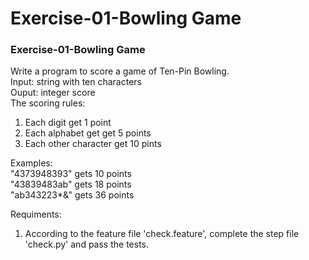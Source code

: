 # Exercise-01-Bowling Game
### Exercise-01-Bowling Game
Write a program to score a game of Ten-Pin Bowling.  
Input: string with ten characters  
Ouput: integer score  
The scoring rules:  
1. Each digit get 1 point
2. Each alphabet get get 5 points
3. Each other character get 10 pints  

Examples:  
"4373948393" gets 10 points  
"43839483ab" gets 18 points  
"ab343223*&" gets 36 points  
  
    
Requiments:  
1. According to the feature file 'check.feature', complete the step file 'check.py' and pass the tests.
